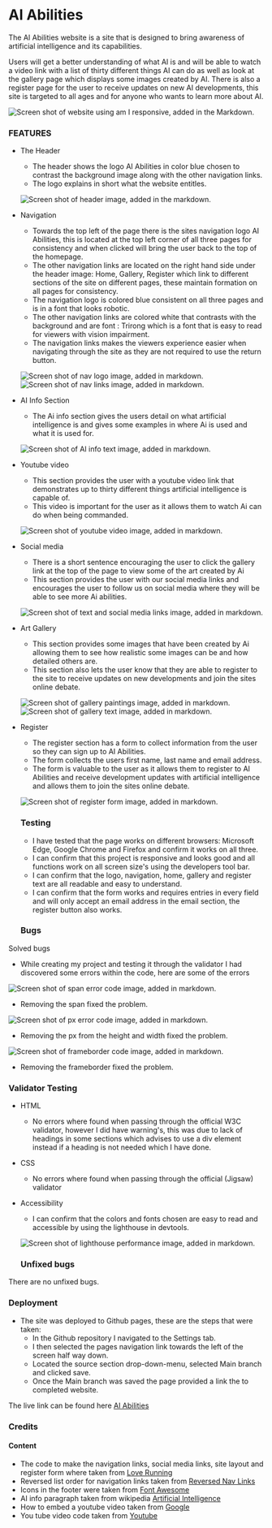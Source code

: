 # AI Abilities

The AI Abilities website is a site that is designed to bring awareness of artificial intelligence and its capabilities.

Users will get a better understanding of what AI is and will be able to watch a video link with a list of thirty different things AI can do as well as look at the gallery page which displays some images created by AI. There is also a register page for the user to receive updates on new AI developments, this site is targeted to all ages and for anyone who wants to learn more about AI.


![Screen shot of website using am I responsive, added in the Markdown.](assets/images/responsive-screen-shot.png)


 ### FEATURES  
- The Header
   * The header shows the logo AI Abilities in color blue chosen to contrast the background image along with the  other navigation links.
   * The logo explains in short what the website entitles.


   ![Screen shot of header image, added in the markdown.](assets/images/homepage-header.png)

- Navigation
  
    *  Towards the top left of the page there is the sites navigation logo AI Abilities, this is located at the top left corner of all three pages for consistency and when clicked will bring the user back to the top of the homepage.
    * The other navigation links are located on the right hand side under the header image: Home, Gallery, Register which link to different sections of the site on different pages, these maintain formation on all pages for consistency.
    * The navigation logo is colored blue consistent on all three pages and is in a font that looks robotic.
    * The other navigation links are colored white that contrasts with the background and are font : Trirong which is a font that is easy to read for viewers with vision impairment.
    * The navigation links makes the viewers experience easier when navigating through the site as they are not required to use the return button.

    ![Screen shot of nav logo image, added in markdown.](assets/images/ai-logo-nav.png) ![Screen shot of nav links image, added in markdown.](assets/images/home-nav-lnks.png)

- AI Info Section
  * The Ai info section gives the users detail on what artificial intelligence is and gives some examples in where Ai is used and what it is used for.

  ![Screen shot of AI info text image, added in markdown.](assets/images/ai-info-section.png)

- Youtube video
  * This section provides the user with a youtube video link that demonstrates up to thirty different things artificial intelligence is capable of. 
  * This video is important for the user as it allows them to watch Ai can do when being commanded.

  ![Screen shot of youtube video image, added in markdown.](assets/images/youtube-image.png)

- Social media
   * There is a short sentence  encouraging the user to click the gallery link at the top of the page to view some of the art created by Ai
   * This section provides the user with our social media links and encourages the user to follow us on social media where they will be able to see more Ai abilities.

   ![Screen shot of text and social media links image, added in markdown.](assets/images/social-media-homepage.png)

- Art Gallery
   * This section provides some images that have been created by Ai allowing them to see how realistic some images can be and how detailed others are.
   * This section also lets the user know that they are able to register to the site to receive updates on new developments and join the sites online debate.

   ![Screen shot of gallery paintings image, added in markdown.](assets/images/art-gallery.png)
   ![Screen shot of gallery text image, added in markdown.](assets/images/art-text.png)

- Register 
   * The register section has a form to collect information from the user so they can sign up to AI Abilities.
   * The form collects the users first name, last name and email address.
   * The form is valuable to the user as it allows them to register to AI Abilities and receive development updates with artificial intelligence and allows them to join the sites online debate.

   ![Screen shot of register form image, added in markdown.](assets/images/register-form.png)

   ### Testing

  - I have tested that the page works on different browsers: Microsoft Edge, Google Chrome and Firefox and confirm it works on all three.
  - I can confirm that this project is responsive and looks good and all functions work on all screen size's using the developers tool bar.
  - I can confirm that the logo, navigation, home, gallery and register text are all readable and easy to understand.
  - I can confirm that the form works and requires entries in every field and will only accept an email address in the email section, the register button also works.

  ### Bugs
Solved bugs
 - While creating my project and testing it through the validator I had discovered some errors within the code, here are some of the errors

![Screen shot of span error code image, added in markdown.](assets/images/span-error.png)
- Removing the span fixed the problem.

![Screen shot of px error code image, added in markdown.](assets/images/px-error.png)
- Removing the px from the height and width fixed the problem.

![Screen shot of frameborder code image, added in markdown.](assets/images/frameborder-error.png)
- Removing the frameborder fixed the problem.

### Validator Testing
 - HTML
   * No errors where found when passing through the official W3C validator, however I did have warning's, this was due to lack of headings in some sections which advises to use a div element instead if a heading is not needed which I have done.
 - CSS
   * No errors where found when passing through the official (Jigsaw) validator
 - Accessibility 
   * I can confirm that the colors and fonts chosen are easy to read and accessible by using the lighthouse in devtools.

   ![Screen shot of lighthouse performance image, added in markdown.](assets/images/lighthouse-screen-shot.png)

   ### Unfixed bugs
There are no unfixed bugs.

### Deployment 
  - The site was deployed to Github pages, these are the steps that were taken:
    * In the Github repository I navigated to the Settings tab.
    * I then selected the pages navigation link towards the left of the screen half way down.
    * Located the source section drop-down-menu, selected Main branch and clicked save.
    * Once the Main branch was saved the page provided a link the to completed website.

The live link can be found here [AI Abilities](https://alexflip1990.github.io/ai-capability/)

### Credits
  #### Content
 - The code to make the navigation links, social media links, site layout and register form where taken from [Love Running](https://learn.codeinstitute.net/courses/course-v1:CodeInstitute+LR101+2021_T1/courseware/4a07c57382724cfda5834497317f24d5/f2db5fd401004fccb43b01a6066a5333/?child=last)
 - Reversed list order for navigation links taken from [Reversed Nav Links](https://codepen.io/ConStambo/pen/WxRQVq)
 - Icons in the footer were taken from [Font Awesome](https://fontawesome.com/v5/search)
 - AI info paragraph taken from wikipedia [Artificial Intelligence](https://en.wikipedia.org/wiki/Artificial_intelligence)
 - How to embed a youtube video taken from [Google](https://www.google.com/search?q=how+to+get+a+youtube+video+link+to+work+on+html+page&sxsrf=APwXEddneWFH4wmZasYyRuGdVW2mRNuAhA%3A1681659527925&source=hp&ei=hxY8ZN-yNp2HhbIPlbizsAw&iflsig=AOEireoAAAAAZDwklzjZsSjThBL0O4K0sLE2RVwOkkNh&oq=how+to+get+a+youtube+video+link+to+work+on+html&gs_lcp=Cgdnd3Mtd2l6EAMYATIFCCEQoAEyBQghEKABOgcIIxDqAhAnOgQIIxAnOggIABCKBRCRAjoLCAAQgAQQsQMQgwE6EQguEIAEELEDEIMBEMcBENEDOgUILhCABDoUCC4QgAQQsQMQgwEQxwEQ0QMQ1AI6DgguEIAEELEDEMcBENEDOg4ILhDHARCxAxDRAxCABDoFCAAQgAQ6CwgAEIoFELEDEIMBOgsILhCABBCxAxDUAjoHCC4QgAQQCjoHCAAQgAQQCjoNCAAQgAQQsQMQgwEQCjoKCAAQgAQQsQMQCjoGCAAQFhAeOggIABAWEB4QDzoICAAQigUQhgM6CAghEBYQHhAdOgQIIRAVOgcIIRCgARAKUIYFWP2DAWC2qAFoBHAAeACAAaQBiAH6IZIBBTQwLjEwmAEAoAEBsAEK&sclient=gws-wiz)
 - You tube video code taken from [Youtube](https://www.youtube.com/watch?v=mFa7Kxwqruc&t=1s)
 


